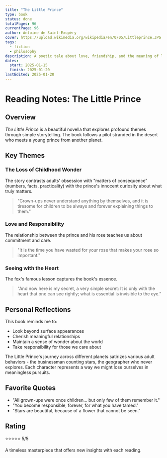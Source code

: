 ```yaml
---
title: "The Little Prince"
type: book
status: done
totalPages: 96
currentPage: 96
author: Antoine de Saint-Exupéry
cover: https://upload.wikimedia.org/wikipedia/en/0/05/Littleprince.JPG
tags:
  - fiction
  - philosophy
description: A poetic tale about love, friendship, and the meaning of life.
dates:
  start: 2025-01-15
  finish: 2025-01-20
lastEdited: 2025-01-20
---
```


# Reading Notes: The Little Prince

## Overview

*The Little Prince* is a beautiful novella that explores profound themes through simple storytelling. The book follows a pilot stranded in the desert who meets a young prince from another planet.

## Key Themes

### The Loss of Childhood Wonder

The story contrasts adults' obsession with "matters of consequence" (numbers, facts, practicality) with the prince's innocent curiosity about what truly matters.

> "Grown-ups never understand anything by themselves, and it is tiresome for children to be always and forever explaining things to them."

### Love and Responsibility

The relationship between the prince and his rose teaches us about commitment and care.

> "It is the time you have wasted for your rose that makes your rose so important."

### Seeing with the Heart

The fox's famous lesson captures the book's essence.

> "And now here is my secret, a very simple secret: It is only with the heart that one can see rightly; what is essential is invisible to the eye."

## Personal Reflections

This book reminds me to:
- Look beyond surface appearances
- Cherish meaningful relationships
- Maintain a sense of wonder about the world
- Take responsibility for those we care about

The Little Prince's journey across different planets satirizes various adult behaviors - the businessman counting stars, the geographer who never explores. Each character represents a way we might lose ourselves in meaningless pursuits.

## Favorite Quotes

- "All grown-ups were once children... but only few of them remember it."
- "You become responsible, forever, for what you have tamed."
- "Stars are beautiful, because of a flower that cannot be seen."

## Rating

⭐⭐⭐⭐⭐ 5/5

A timeless masterpiece that offers new insights with each reading.
